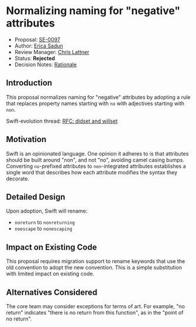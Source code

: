 # Normalizing naming for "negative" attributes

* Proposal: [SE-0097](0097-negative-attributes.md)
* Author: [Erica Sadun](https://github.com/erica)
* Review Manager: [Chris Lattner](http://github.com/lattner)
* Status: **Rejected**
* Decision Notes: [Rationale](https://lists.swift.org/pipermail/swift-evolution-announce/2016-June/000181.html)

## Introduction

This proposal normalizes naming for "negative" attributes by adopting a rule 
that replaces property names starting with `no` with adjectives 
starting with `non`. 

Swift-evolution thread:
[RFC: didset and willset](https://lists.swift.org/pipermail/swift-evolution/Week-of-Mon-20160516/017959.html)

## Motivation

Swift is an opinionated language. One opinion it adheres to is that attributes should be built around "non", and not "no", avoiding camel casing bumps. Converting `no`-prefixed attributes to `non`-integrated attributes establishes a single word that describes how each attribute modifies the syntax they decorate.

## Detailed Design

Upon adoption, Swift will rename:

* `noreturn` to `nonreturning`
* `noescape` to `nonescaping`

## Impact on Existing Code

This proposal requires migration support to rename keywords that use the old convention to adopt the new convention. This is a simple substitution with limited impact on existing code.

## Alternatives Considered

The core team may consider exceptions for terms of art. For example, "no return" indicates "there is no return from this function", as in the "point of no return".
